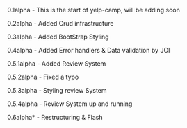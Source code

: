 0.1alpha - This is the start of yelp-camp, will be adding soon

0.2alpha - Added Crud infrastructure

0.3alpha - Added BootStrap Styling

0.4alpha - Added Error handlers & Data validation by JOI

0.5.1alpha - Added Review System

0.5.2alpha - Fixed a typo

0.5.3alpha - Styling review System

0.5.4alpha - Review System up and running

0.6alpha* - Restructuring & Flash
